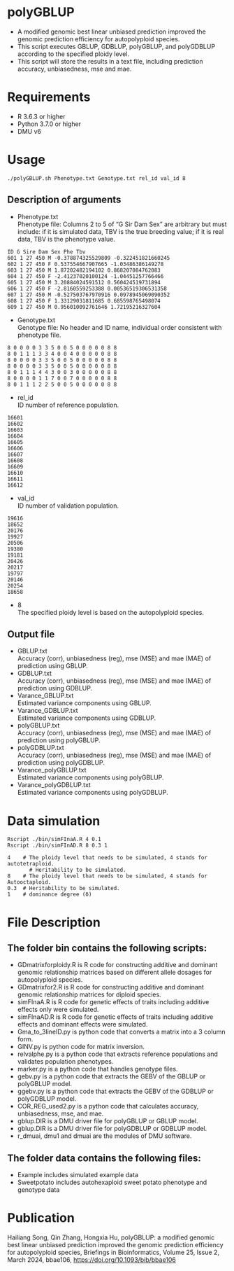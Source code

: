 # polyGBLUP
* A modified genomic best linear unbiased prediction improved the genomic prediction efficiency for autopolyploid species.
* This script executes GBLUP, GDBLUP, polyGBLUP, and polyGDBLUP according to the specified ploidy level.
* This script will store the results in a text file, including prediction accuracy, unbiasedness, mse and mae.

# Requirements
* R 3.6.3 or higher
* Python 3.7.0 or higher
* DMU v6

# Usage
```
./polyGBLUP.sh Phenotype.txt Genotype.txt rel_id val_id 8
```
## Description of arguments

* Phenotype.txt  
Phenotype file: Columns 2 to 5 of “G Sir Dam Sex” are arbitrary but must include: if it is simulated data, TBV is the true breeding value; if it is real data, TBV is the phenotype value.
```
ID G Sire Dam Sex Phe Tbv
601 1 27 450 M -0.378874325529809 -0.322451821660245
602 1 27 450 F 0.537554667907665 -1.03486386149278
603 1 27 450 M 1.87202482194102 0.868207084762083
604 1 27 450 F -2.41237020100124 -1.04451257766466
605 1 27 450 M 3.20884024591512 0.560424519731894
606 1 27 450 F -2.8160559253388 0.00536519306531358
607 1 27 450 M -0.527503767970916 0.0978945069090352
608 1 27 450 F 1.33129031811685 0.685598765498074
609 1 27 450 M 0.956010092761646 1.72195216327604
```
* Genotype.txt  
Genotype file: No header and ID name, individual order consistent with phenotype file.
```
8 0 0 0 0 3 3 5 0 0 5 0 0 0 0 0 8 8 
8 0 1 1 1 3 3 4 0 0 4 0 0 0 0 0 8 8 
8 0 0 0 0 3 3 5 0 0 5 0 0 0 0 0 8 8 
8 0 0 0 0 3 3 5 0 0 5 0 0 0 0 0 8 8 
8 0 1 1 1 4 4 3 0 0 3 0 0 0 0 0 8 8 
8 0 0 0 0 1 1 7 0 0 7 0 0 0 0 0 8 8 
8 0 1 1 1 2 2 5 0 0 5 0 0 0 0 0 8 8
```

* rel_id  
ID number of reference population.
```
16601
16602
16603
16604
16605
16606
16607
16608
16609
16610
16611
16612
```

* val_id  
ID number of validation population.
```
19616
18652
20176
19927
20506
19380
19181
20426
20217
19797
20146
20254
18658
```
* 8  
The specified ploidy level is based on the autopolyploid species.

## Output file
* GBLUP.txt  
Accuracy (corr), unbiasedness (reg), mse (MSE) and mae (MAE) of prediction using GBLUP.
* GDBLUP.txt  
Accuracy (corr), unbiasedness (reg), mse (MSE) and mae (MAE) of prediction using GDBLUP.
* Varance_GBLUP.txt  
Estimated variance components using GBLUP.
* Varance_GDBLUP.txt  
Estimated variance components using GDBLUP.
* polyGBLUP.txt  
Accuracy (corr), unbiasedness (reg), mse (MSE) and mae (MAE) of prediction using polyGBLUP.
* polyGDBLUP.txt  
Accuracy (corr), unbiasedness (reg), mse (MSE) and mae (MAE) of prediction using polyGDBLUP.
* Varance_polyGBLUP.txt  
Estimated variance components using polyGBLUP.
* Varance_polyGDBLUP.txt  
Estimated variance components using polyGDBLUP.

# Data simulation
```
Rscript ./bin/simFInaA.R 4 0.1
Rscript ./bin/simFInAD.R 8 0.3 1

4    # The ploidy level that needs to be simulated, 4 stands for autotetraploid.
	   # Heritability to be simulated.
8    # The ploidy level that needs to be simulated, 4 stands for Autooctaploid.
0.3  # Heritability to be simulated.
1    # dominance degree (δ)
```
# File Description
## The folder bin contains the following scripts:
* GDmatrixforploidy.R is R code for constructing additive and dominant genomic relationship matrices based on different allele dosages for autopolyploid species.
* GDmatrixfor2.R is R code for constructing additive and dominant genomic relationship matrices for diploid species.
* simFInaA.R is R code for genetic effects of traits including additive effects only were simulated. 
* simFInaAD.R is R code for genetic effects of traits including additive effects and dominant effects were simulated.
* Gma_to_3lineID.py is python code that converts a matrix into a 3 column form.
* GINV.py is python code for matrix inversion.
* relvalphe.py is a python code that extracts reference populations and validates population phenotypes.
* marker.py is a python code that handles genotype files.
* gebv.py is a python code that extracts the GEBV of the GBLUP or polyGBLUP model.
* ggebv.py is a python code that extracts the GEBV of the GDBLUP or polyGDBLUP model.
* COR_REG_used2.py is a python code that calculates accuracy, unbiasedness, mse, and mae.
* gblup.DIR is a DMU driver file for polyGBLUP or GBLUP model.
* gblup.DIR is a DMU driver file for polyGDBLUP or GDBLUP model.
* r_dmuai, dmu1 and dmuai are the modules of DMU software.
## The folder data contains the following files:
* Example includes simulated example data
* Sweetpotato includes autohexaploid sweet potato phenotype and genotype data
# Publication
Hailiang Song, Qin Zhang, Hongxia Hu, polyGBLUP: a modified genomic best linear unbiased prediction improved the genomic prediction efficiency for autopolyploid species, Briefings in Bioinformatics, Volume 25, Issue 2, March 2024, bbae106, https://doi.org/10.1093/bib/bbae106
